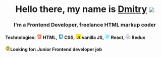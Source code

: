 <h1 align="center">Hello there, my name is <a href="https://t.me/dm_ezhov" target="_blank">Dmitry</a> 
<img src="https://github.com/blackcater/blackcater/raw/main/images/Hi.gif" height="32"/></h1>
<h3 align="center">I'm a Frontend Developer, freelance HTML markup coder</h3>

<h4>Technologies: <img src="/images/html-5-icon.svg" alt="icon" width="16" height="16"> HTML, <img src="/images/css-3-icon.svg" alt="icon" width="16" height="16"> CSS, <img src="/images/javascript-icon.svg" alt="icon" width="16" height="16"> vanilla JS, <img src="/images/react-icon.svg" alt="icon" width="16" height="16"> React, <img src="/images/redux-icon.svg" alt="icon" width="16" height="16"> Redux </h4>
<h4><img src="/images/job-icon.svg" alt="icon" width="16" height="16">Looking for: Junior Frontend developer job</h4>





